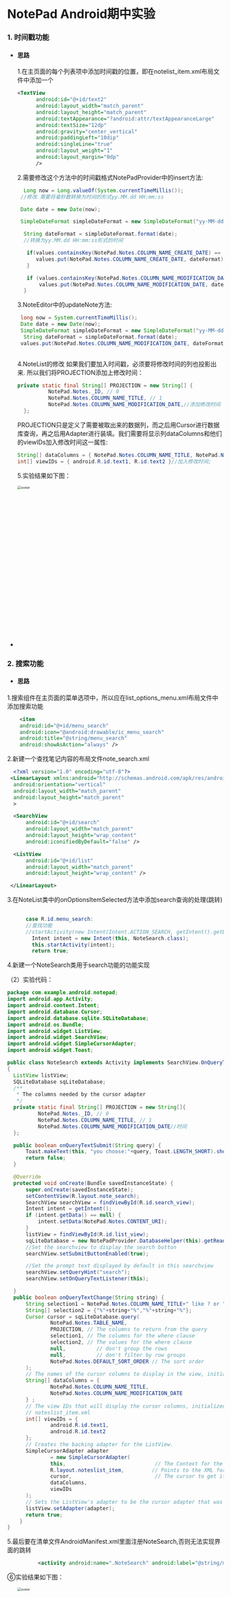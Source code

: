 # NotePad Android期中实验

### 1. 时间戳功能

- #### 思路

  1.在主页面的每个列表项中添加时间戳的位置，即在notelist_item.xml布局文件中添加一个


  ```xml
  <TextView
        android:id="@+id/text2"
        android:layout_width="match_parent"
        android:layout_height="match_parent"
        android:textAppearance="?android:attr/textAppearanceLarge"
        android:textSize="12dp"
        android:gravity="center_vertical"
        android:paddingLeft="10dip"
        android:singleLine="true"
        android:layout_weight="1"
        android:layout_margin="0dp"
        />  

  ```
  2.需要修改这个方法中的时间戳格式NotePadProvider中的insert方法:
  
  ```java
    Long now = Long.valueOf(System.currentTimeMillis());
   //修改 需要将毫秒数转换为时间的形式yy.MM.dd HH:mm:ss

   Date date = new Date(now);

   SimpleDateFormat simpleDateFormat = new SimpleDateFormat("yy-MM-dd HH:mm:ss");

    String dateFormat = simpleDateFormat.format(date);
    //转换为yy.MM.dd HH:mm:ss形式的时间

     if(values.containsKey(NotePad.Notes.COLUMN_NAME_CREATE_DATE) == false) {
        values.put(NotePad.Notes.COLUMN_NAME_CREATE_DATE, dateFormat);
     }

     if (values.containsKey(NotePad.Notes.COLUMN_NAME_MODIFICATION_DATE) == false) {
         values.put(NotePad.Notes.COLUMN_NAME_MODIFICATION_DATE, dateFormat);
    } 

  ```
  3.NoteEditor中的updateNote方法:

  ```java
   long now = System.currentTimeMillis();
   Date date = new Date(now);
   SimpleDateFormat simpleDateFormat = new SimpleDateFormat("yy-MM-dd HH:mm:ss");
    String dateFormat = simpleDateFormat.format(date);
   values.put(NotePad.Notes.COLUMN_NAME_MODIFICATION_DATE, dateFormat);
   
  ```
  4.NoteList的修改  如果我们要加入时间戳，必须要将修改时间的列也投影出来. 所以我们将PROJECTION添加上修改时间：
  
  ```java
  private static final String[] PROJECTION = new String[] {
            NotePad.Notes._ID, // 0
            NotePad.Notes.COLUMN_NAME_TITLE, // 1
            NotePad.Notes.COLUMN_NAME_MODIFICATION_DATE,//添加修改时间
    };

  ```
  
  PROJECTION只是定义了需要被取出来的数据列，而之后用Cursor进行数据库查询，再之后用Adapter进行装填。我们需要将显示列dataColumns和他们的viewIDs加入修改时间这一属性:
  
  ```java
  String[] dataColumns = { NotePad.Notes.COLUMN_NAME_TITLE, NotePad.Notes.COLUMN_NAME_MODIFICATION_DATE }//加入修改时间;
  int[] viewIDs = { android.R.id.text1, R.id.text2 }//加入修改时间;

  ```
  5.实验结果如下图：

- <img src="https://github.com/xiaoguowasd/Android/blob/main/image/%E6%97%B6%E9%97%B4%E6%88%B3.png" alt="avatar" style="zoom:50%; width:750px" />


### 2. 搜索功能
- #### 思路

 1.搜索组件在主页面的菜单选项中，所以应在list_options_menu.xml布局文件中添加搜索功能

 
  ```xml
      <item
      android:id="@+id/menu_search"
      android:icon="@android:drawable/ic_menu_search"
      android:title="@string/menu_search"
      android:showAsAction="always" />

  ```
  2.新建一个查找笔记内容的布局文件note_search.xml

  
  ```xml
    <?xml version="1.0" encoding="utf-8"?>
   <LinearLayout xmlns:android="http://schemas.android.com/apk/res/android"
    android:orientation="vertical"
    android:layout_width="match_parent"
    android:layout_height="match_parent"
    >

    <SearchView
        android:id="@+id/search"
        android:layout_width="match_parent"
        android:layout_height="wrap_content"
        android:iconifiedByDefault="false" />

    <ListView
        android:id="@+id/list"
        android:layout_width="match_parent"
        android:layout_height="wrap_content" />

   </LinearLayout>

  ```
  3.在NoteList类中的onOptionsItemSelected方法中添加search查询的处理(跳转)
  

  ```java
          
        case R.id.menu_search:  
        //查找功能  
        //startActivity(new Intent(Intent.ACTION_SEARCH, getIntent().getData()));  
          Intent intent = new Intent(this, NoteSearch.class);  
          this.startActivity(intent);  
          return true;  

  ```
  4.新建一个NoteSearch类用于search功能的功能实现
  
  （2）实验代码：
  
  ```java
  package com.example.android.notepad;
  import android.app.Activity;
  import android.content.Intent;
  import android.database.Cursor;
  import android.database.sqlite.SQLiteDatabase;
  import android.os.Bundle;
  import android.widget.ListView;
  import android.widget.SearchView;
  import android.widget.SimpleCursorAdapter;
  import android.widget.Toast;
 
  public class NoteSearch extends Activity implements SearchView.OnQueryTextListener
  {
    ListView listView;
    SQLiteDatabase sqLiteDatabase;
    /**
     * The columns needed by the cursor adapter
     */
    private static final String[] PROJECTION = new String[]{
            NotePad.Notes._ID, // 0
            NotePad.Notes.COLUMN_NAME_TITLE, // 1
            NotePad.Notes.COLUMN_NAME_MODIFICATION_DATE//时间
    };
 
    public boolean onQueryTextSubmit(String query) {
        Toast.makeText(this, "you choose:"+query, Toast.LENGTH_SHORT).show();
        return false;
    }
 
    @Override
    protected void onCreate(Bundle savedInstanceState) {
        super.onCreate(savedInstanceState);
        setContentView(R.layout.note_search);
        SearchView searchView = findViewById(R.id.search_view);
        Intent intent = getIntent();
        if (intent.getData() == null) {
            intent.setData(NotePad.Notes.CONTENT_URI);
        }
        listView = findViewById(R.id.list_view);
        sqLiteDatabase = new NotePadProvider.DatabaseHelper(this).getReadableDatabase();
        //Set the searchview to display the search button
        searchView.setSubmitButtonEnabled(true);
 
        //Set the prompt text displayed by default in this searchview
        searchView.setQueryHint("search");
        searchView.setOnQueryTextListener(this);
 
    }
    public boolean onQueryTextChange(String string) {
        String selection1 = NotePad.Notes.COLUMN_NAME_TITLE+" like ? or "+NotePad.Notes.COLUMN_NAME_NOTE+" like ?";
        String[] selection2 = {"%"+string+"%","%"+string+"%"};
        Cursor cursor = sqLiteDatabase.query(
                NotePad.Notes.TABLE_NAME,
                PROJECTION, // The columns to return from the query
                selection1, // The columns for the where clause
                selection2, // The values for the where clause
                null,          // don't group the rows
                null,          // don't filter by row groups
                NotePad.Notes.DEFAULT_SORT_ORDER // The sort order
        );
        // The names of the cursor columns to display in the view, initialized to the title column
        String[] dataColumns = {
                NotePad.Notes.COLUMN_NAME_TITLE,
                NotePad.Notes.COLUMN_NAME_MODIFICATION_DATE
        } ;
        // The view IDs that will display the cursor columns, initialized to the TextView in
        // noteslist_item.xml
        int[] viewIDs = {
                android.R.id.text1,
                android.R.id.text2
        };
        // Creates the backing adapter for the ListView.
        SimpleCursorAdapter adapter
                = new SimpleCursorAdapter(
                this,                             // The Context for the ListView
                R.layout.noteslist_item,         // Points to the XML for a list item
                cursor,                           // The cursor to get items from
                dataColumns,
                viewIDs
        );
        // Sets the ListView's adapter to be the cursor adapter that was just created.
        listView.setAdapter(adapter);
        return true;
      }
  }


  ```
  5.最后要在清单文件AndroidManifest.xml里面注册NoteSearch,否则无法实现界面的跳转
  
  
  ```xml
            <activity android:name=".NoteSearch" android:label="@string/menu_search" />
  ```
  
   ⑥实验结果如下图：

- <img src="https://github.com/xiaoguowasd/Android/blob/main/image/%E6%90%9C%E7%B4%A2%E5%8A%9F%E8%83%BD.png" alt="avatar" style="zoom:50%; width:750px" />

